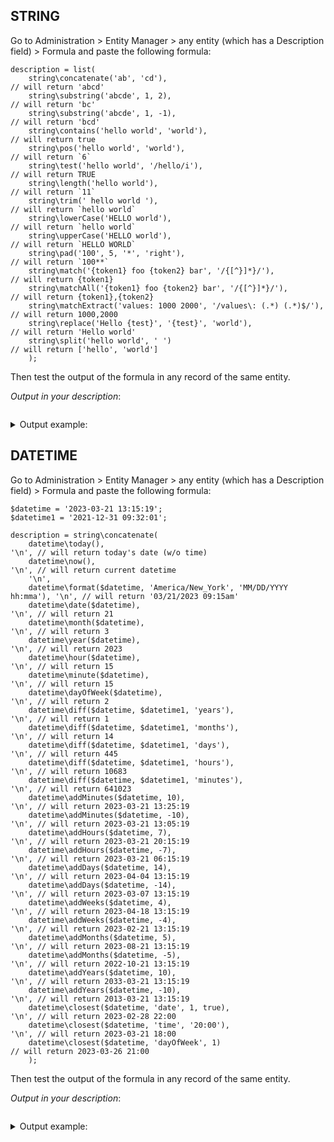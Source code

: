 ## STRING

Go to Administration > Entity Manager > any entity (which has a Description field) > Formula and paste the following formula:

```
description = list(
    string\concatenate('ab', 'cd'),                                     // will return 'abcd'
    string\substring('abcde', 1, 2),                                    // will return 'bc'
    string\substring('abcde', 1, -1),                                   // will return 'bcd'
    string\contains('hello world', 'world'),                            // will return true
    string\pos('hello world', 'world'),                                 // will return `6`
    string\test('hello world', '/hello/i'),                             // will return TRUE
    string\length('hello world'),                                       // will return `11`
    string\trim(' hello world '),                                       // will return `hello world`
    string\lowerCase('HELLO world'),                                    // will return `hello world`
    string\upperCase('HELLO world'),                                    // will return `HELLO WORLD`
    string\pad('100', 5, '*', 'right'),                                 // will return `100**`
    string\match('{token1} foo {token2} bar', '/{[^}]*}/'),             // will return {token1}
    string\matchAll('{token1} foo {token2} bar', '/{[^}]*}/'),          // will return {token1},{token2}
    string\matchExtract('values: 1000 2000', '/values\: (.*) (.*)$/'),  // will return 1000,2000
    string\replace('Hello {test}', '{test}', 'world'),                  // will return 'Hello world'
    string\split('hello world', ' ')                                    // will return ['hello', 'world']
    );
```

Then test the output of the formula in any record of the same entity.

*Output in your description*:

```

```

<details>
<summary>Output example:</summary>
   
    abcd,bc,bcd,true,6,true,11,hello world,hello world,HELLO WORLD,100**,{token1},{token1},{token2},1000,2000,Hello world,hello,world
    
</details>

## DATETIME

Go to Administration > Entity Manager > any entity (which has a Description field) > Formula and paste the following formula:

```
$datetime = '2023-03-21 13:15:19';
$datetime1 = '2021-12-31 09:32:01';

description = string\concatenate(
    datetime\today(),                                                    '\n', // will return today's date (w/o time)
    datetime\now(),                                                      '\n', // will return current datetime
    '\n',
    datetime\format($datetime, 'America/New_York', 'MM/DD/YYYY hh:mma'), '\n', // will return '03/21/2023 09:15am'
    datetime\date($datetime),                                            '\n', // will return 21
    datetime\month($datetime),                                           '\n', // will return 3
    datetime\year($datetime),                                            '\n', // will return 2023
    datetime\hour($datetime),                                            '\n', // will return 15
    datetime\minute($datetime),                                          '\n', // will return 15
    datetime\dayOfWeek($datetime),                                       '\n', // will return 2
    datetime\diff($datetime, $datetime1, 'years'),                       '\n', // will return 1
    datetime\diff($datetime, $datetime1, 'months'),                      '\n', // will return 14
    datetime\diff($datetime, $datetime1, 'days'),                        '\n', // will return 445
    datetime\diff($datetime, $datetime1, 'hours'),                       '\n', // will return 10683
    datetime\diff($datetime, $datetime1, 'minutes'),                     '\n', // will return 641023
    datetime\addMinutes($datetime, 10),                                  '\n', // will return 2023-03-21 13:25:19
    datetime\addMinutes($datetime, -10),                                 '\n', // will return 2023-03-21 13:05:19
    datetime\addHours($datetime, 7),                                     '\n', // will return 2023-03-21 20:15:19
    datetime\addHours($datetime, -7),                                    '\n', // will return 2023-03-21 06:15:19
    datetime\addDays($datetime, 14),                                     '\n', // will return 2023-04-04 13:15:19
    datetime\addDays($datetime, -14),                                    '\n', // will return 2023-03-07 13:15:19
    datetime\addWeeks($datetime, 4),                                     '\n', // will return 2023-04-18 13:15:19
    datetime\addWeeks($datetime, -4),                                    '\n', // will return 2023-02-21 13:15:19
    datetime\addMonths($datetime, 5),                                    '\n', // will return 2023-08-21 13:15:19
    datetime\addMonths($datetime, -5),                                   '\n', // will return 2022-10-21 13:15:19
    datetime\addYears($datetime, 10),                                    '\n', // will return 2033-03-21 13:15:19
    datetime\addYears($datetime, -10),                                   '\n', // will return 2013-03-21 13:15:19
    datetime\closest($datetime, 'date', 1, true),                        '\n', // will return 2023-02-28 22:00
    datetime\closest($datetime, 'time', '20:00'),                        '\n', // will return 2023-03-21 18:00
    datetime\closest($datetime, 'dayOfWeek', 1)                                // will return 2023-03-26 21:00
    );
```

Then test the output of the formula in any record of the same entity.

*Output in your description*:

```

```

<details>
<summary>Output example:</summary>
   
    2023-04-04
    2023-04-04 13:40:47

    03/21/2023 09:15am
    21
    3
    2023
    15
    15
    2
    1
    14
    445
    10683
    641023
    2023-03-21 13:25:19
    2023-03-21 13:05:19
    2023-03-21 20:15:19
    2023-03-21 06:15:19
    2023-04-04 13:15:19
    2023-03-07 13:15:19
    2023-04-18 13:15:19
    2023-02-21 13:15:19
    2023-08-21 13:15:19
    2022-10-21 13:15:19
    2033-03-21 13:15:19
    2013-03-21 13:15:19
    2023-02-28 22:00
    2023-03-21 18:00
    2023-03-26 21:00
    
</details>
